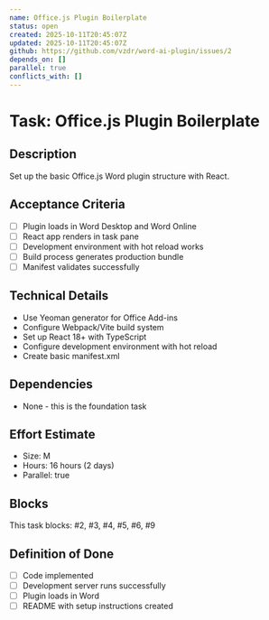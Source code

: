```yaml
---
name: Office.js Plugin Boilerplate
status: open
created: 2025-10-11T20:45:07Z
updated: 2025-10-11T20:45:07Z
github: https://github.com/vzdr/word-ai-plugin/issues/2
depends_on: []
parallel: true
conflicts_with: []
---
```


# Task: Office.js Plugin Boilerplate

## Description
Set up the basic Office.js Word plugin structure with React.

## Acceptance Criteria
- [ ] Plugin loads in Word Desktop and Word Online
- [ ] React app renders in task pane
- [ ] Development environment with hot reload works
- [ ] Build process generates production bundle
- [ ] Manifest validates successfully

## Technical Details
- Use Yeoman generator for Office Add-ins
- Configure Webpack/Vite build system
- Set up React 18+ with TypeScript
- Configure development environment with hot reload
- Create basic manifest.xml

## Dependencies
- None - this is the foundation task

## Effort Estimate
- Size: M
- Hours: 16 hours (2 days)
- Parallel: true

## Blocks
This task blocks: #2, #3, #4, #5, #6, #9

## Definition of Done
- [ ] Code implemented
- [ ] Development server runs successfully
- [ ] Plugin loads in Word
- [ ] README with setup instructions created

